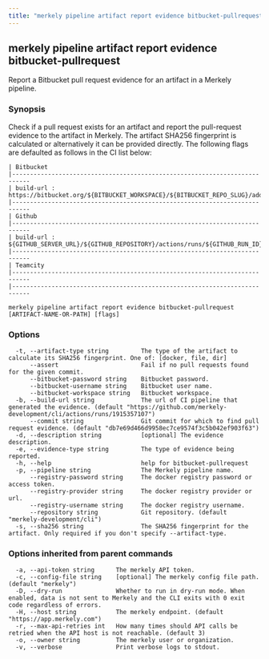 ```yaml
---
title: "merkely pipeline artifact report evidence bitbucket-pullrequest"
---
```


## merkely pipeline artifact report evidence bitbucket-pullrequest

Report a Bitbucket pull request evidence for an artifact in a Merkely pipeline.

### Synopsis


   Check if a pull request exists for an artifact and report the pull-request evidence to the artifact in Merkely. 
   The artifact SHA256 fingerprint is calculated or alternatively it can be provided directly. 
   The following flags are defaulted as follows in the CI list below:

   
	| Bitbucket 
	|---------------------------------------------------------------------------
	| build-url : https://bitbucket.org/${BITBUCKET_WORKSPACE}/${BITBUCKET_REPO_SLUG}/addon/pipelines/home#!/results/${BITBUCKET_BUILD_NUMBER}
	|---------------------------------------------------------------------------
	| Github 
	|---------------------------------------------------------------------------
	| build-url : ${GITHUB_SERVER_URL}/${GITHUB_REPOSITORY}/actions/runs/${GITHUB_RUN_ID}
	|---------------------------------------------------------------------------
	| Teamcity 
	|---------------------------------------------------------------------------
	|---------------------------------------------------------------------------

```shell
merkely pipeline artifact report evidence bitbucket-pullrequest [ARTIFACT-NAME-OR-PATH] [flags]
```

### Options

```
  -t, --artifact-type string         The type of the artifact to calculate its SHA256 fingerprint. One of: [docker, file, dir]
      --assert                       Fail if no pull requests found for the given commit.
      --bitbucket-password string    Bitbucket password.
      --bitbucket-username string    Bitbucket user name.
      --bitbucket-workspace string   Bitbucket workspace.
  -b, --build-url string             The url of CI pipeline that generated the evidence. (default "https://github.com/merkely-development/cli/actions/runs/1915357107")
      --commit string                Git commit for which to find pull request evidence. (default "db7e69d466d9958ec7ce9574f3c5b042ef903f63")
  -d, --description string           [optional] The evidence description.
  -e, --evidence-type string         The type of evidence being reported.
  -h, --help                         help for bitbucket-pullrequest
  -p, --pipeline string              The Merkely pipeline name.
      --registry-password string     The docker registry password or access token.
      --registry-provider string     The docker registry provider or url.
      --registry-username string     The docker registry username.
      --repository string            Git repository. (default "merkely-development/cli")
  -s, --sha256 string                The SHA256 fingerprint for the artifact. Only required if you don't specify --artifact-type.
```

### Options inherited from parent commands

```
  -a, --api-token string      The merkely API token.
  -c, --config-file string    [optional] The merkely config file path. (default "merkely")
  -D, --dry-run               Whether to run in dry-run mode. When enabled, data is not sent to Merkely and the CLI exits with 0 exit code regardless of errors.
  -H, --host string           The merkely endpoint. (default "https://app.merkely.com")
  -r, --max-api-retries int   How many times should API calls be retried when the API host is not reachable. (default 3)
  -o, --owner string          The merkely user or organization.
  -v, --verbose               Print verbose logs to stdout.
```

